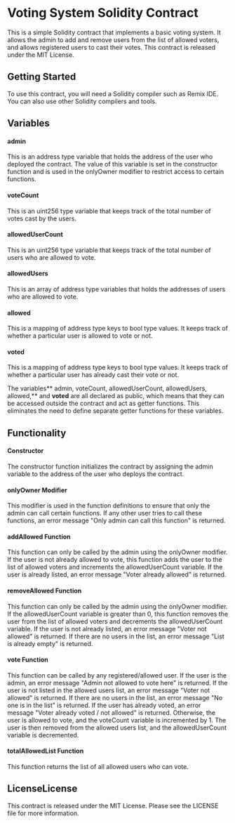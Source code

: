 # Voting System Solidity Contract
This is a simple Solidity contract that implements a basic voting system. It allows the admin to add and remove users from the list of allowed voters, and allows registered users to cast their votes. This contract is released under the MIT License.

## Getting Started
To use this contract, you will need a Solidity compiler such as Remix IDE. You can also use other Solidity compilers and tools.
## Variables
#### admin 
This is an address type variable that holds the address of the user who deployed the contract. The value of this variable is set in the constructor function and is used in the onlyOwner modifier to restrict access to certain functions.

#### voteCount
This is an uint256 type variable that keeps track of the total number of votes cast by the users.

#### allowedUserCount
This is an uint256 type variable that keeps track of the total number of users who are allowed to vote.

#### allowedUsers
This is an array of address type variables that holds the addresses of users who are allowed to vote.

#### allowed
This is a mapping of address type keys to bool type values. It keeps track of whether a particular user is allowed to vote or not.

#### voted
This is a mapping of address type keys to bool type values. It keeps track of whether a particular user has already cast their vote or not.

The variables** admin, voteCount, allowedUserCount, allowedUsers, allowed,** and **voted** are all declared as public, which means that they can be accessed outside the contract and act as getter functions. This eliminates the need to define separate getter functions for these variables.
## Functionality
#### Constructor
The constructor function initializes the contract by assigning the admin variable to the address of the user who deploys the contract.

#### onlyOwner Modifier
This modifier is used in the function definitions to ensure that only the admin can call certain functions. If any other user tries to call these functions, an error message "Only admin can call this function" is returned.

#### addAllowed Function
This function can only be called by the admin using the onlyOwner modifier. If the user is not already allowed to vote, this function adds the user to the list of allowed voters and increments the allowedUserCount variable. If the user is already listed, an error message "Voter already allowed" is returned.

#### removeAllowed Function
This function can only be called by the admin using the onlyOwner modifier. If the allowedUserCount variable is greater than 0, this function removes the user from the list of allowed voters and decrements the allowedUserCount variable. If the user is not already listed, an error message "Voter not allowed" is returned. If there are no users in the list, an error message "List is already empty" is returned.

#### vote Function
This function can be called by any registered/allowed user. If the user is the admin, an error message "Admin not allowed to vote here" is returned. If the user is not listed in the allowed users list, an error message "Voter not allowed" is returned. If there are no users in the list, an error message "No one is in the list" is returned. If the user has already voted, an error message "Voter already voted / not allowed" is returned. Otherwise, the user is allowed to vote, and the voteCount variable is incremented by 1. The user is then removed from the allowed users list, and the allowedUserCount variable is decremented.

#### totalAllowedList Function
This function returns the list of all allowed users who can vote.

## LicenseLicense
This contract is released under the MIT License. Please see the LICENSE file for more information.
